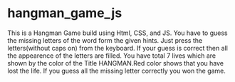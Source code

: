 # hangman_game_js
This is a Hangman Game build using Html, CSS, and JS.
You have to guess the missing letters of the word form the given hints. 
Just press the letters(without caps on) from the keyboard.
If your guess is correct then all the appearence of the letters are filled.
You have total 7 lives which are shown by the color of the Title HANGMAN.Red color shows that you have lost the life.
If you guess all the missing letter correctly you won the game.
